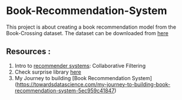 # Book-Recommendation-System
This project is about creating a book recommendation model from the Book-Crossing dataset.
The dataset can be downloaded from [here](http://www2.informatik.uni-freiburg.de/~cziegler/BX/)
## Resources :
1. Intro to [recommender systems](https://www.ethanrosenthal.com/2015/11/02/intro-to-collaborative-filtering/): Collaborative Filtering
2. Check surprise library [here](https://surprise.readthedocs.io/en/stable/getting_started.html#basic-usage)
3. My Journey to building [Book Recommendation System] (https://towardsdatascience.com/my-journey-to-building-book-recommendation-system-5ec959c41847)

